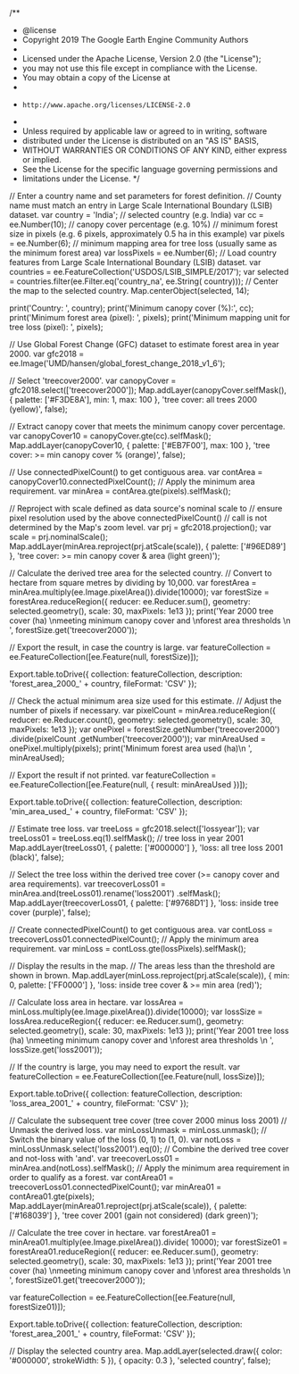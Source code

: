 /**
 * @license
 * Copyright 2019 The Google Earth Engine Community Authors
 *
 * Licensed under the Apache License, Version 2.0 (the "License");
 * you may not use this file except in compliance with the License.
 * You may obtain a copy of the License at
 *
 *     http://www.apache.org/licenses/LICENSE-2.0
 *
 * Unless required by applicable law or agreed to in writing, software
 * distributed under the License is distributed on an "AS IS" BASIS,
 * WITHOUT WARRANTIES OR CONDITIONS OF ANY KIND, either express or implied.
 * See the License for the specific language governing permissions and
 * limitations under the License.
 */

// Enter a country name and set parameters for forest definition.
// County name must match an entry in Large Scale International Boundary (LSIB) dataset.
var country = 'India'; // selected country (e.g. India)
var cc = ee.Number(10); // canopy cover percentage (e.g. 10%)
// minimum forest size in pixels (e.g. 6 pixels, approximately 0.5 ha in this example)
var pixels = ee.Number(6);
// minimum mapping area for tree loss (usually same as the minimum forest area)
var lossPixels = ee.Number(6);
// Load country features from Large Scale International Boundary (LSIB) dataset.
var countries = ee.FeatureCollection('USDOS/LSIB_SIMPLE/2017');
var selected = countries.filter(ee.Filter.eq('country_na', ee.String(
    country)));
// Center the map to the selected country.
Map.centerObject(selected, 14);

print('Country: ', country);
print('Minimum canopy cover (%):', cc);
print('Minimum forest area (pixel): ', pixels);
print('Minimum mapping unit for tree loss (pixel): ', pixels);

// Use Global Forest Change (GFC) dataset to estimate forest area in year 2000.
var gfc2018 = ee.Image('UMD/hansen/global_forest_change_2018_v1_6');

// Select 'treecover2000'.
var canopyCover = gfc2018.select(['treecover2000']);
Map.addLayer(canopyCover.selfMask(), {
    palette: ['#F3DE8A'],
    min: 1,
    max: 100
}, 'tree cover: all trees 2000 (yellow)', false);

// Extract canopy cover that meets the minimum canopy cover percentage.
var canopyCover10 = canopyCover.gte(cc).selfMask();
Map.addLayer(canopyCover10, {
    palette: ['#EB7F00'],
    max: 100
}, 'tree cover: >= min canopy cover % (orange)', false);

// Use connectedPixelCount() to get contiguous area.
var contArea = canopyCover10.connectedPixelCount();
// Apply the minimum area requirement.
var minArea = contArea.gte(pixels).selfMask();

// Reproject with scale defined as data source's nominal scale to
// ensure pixel resolution used by the above connectedPixelCount()
// call is not determined by the Map's zoom level.
var prj = gfc2018.projection();
var scale = prj.nominalScale();
Map.addLayer(minArea.reproject(prj.atScale(scale)), {
    palette: ['#96ED89']
}, 'tree cover: >= min canopy cover & area (light green)');

// Calculate the derived tree area for the selected country.
// Convert to hectare from square metres by dividing by 10,000.
var forestArea = minArea.multiply(ee.Image.pixelArea()).divide(10000);
var forestSize = forestArea.reduceRegion({
    reducer: ee.Reducer.sum(),
    geometry: selected.geometry(),
    scale: 30,
    maxPixels: 1e13
});
print('Year 2000 tree cover (ha) \nmeeting minimum canopy cover and \nforest area thresholds \n ',
    forestSize.get('treecover2000'));

// Export the result, in case the country is large.
var featureCollection = ee.FeatureCollection([ee.Feature(null,
    forestSize)]);

Export.table.toDrive({
    collection: featureCollection,
    description: 'forest_area_2000_' + country,
    fileFormat: 'CSV'
});

// Check the actual minimum area size used for this estimate.
// Adjust the number of pixels if necessary.
var pixelCount = minArea.reduceRegion({
    reducer: ee.Reducer.count(),
    geometry: selected.geometry(),
    scale: 30,
    maxPixels: 1e13
});
var onePixel = forestSize.getNumber('treecover2000')
    .divide(pixelCount
        .getNumber('treecover2000'));
var minAreaUsed = onePixel.multiply(pixels);
print('Minimum forest area used (ha)\n ', minAreaUsed);

// Export the result if not printed.
var featureCollection = ee.FeatureCollection([ee.Feature(null, {
    result: minAreaUsed
})]);

Export.table.toDrive({
    collection: featureCollection,
    description: 'min_area_used_' + country,
    fileFormat: 'CSV'
});

// Estimate tree loss.
var treeLoss = gfc2018.select(['lossyear']);
var treeLoss01 = treeLoss.eq(1).selfMask(); // tree loss in year 2001
Map.addLayer(treeLoss01, {
    palette: ['#000000']
}, 'loss: all tree loss 2001 (black)', false);

// Select the tree loss within the derived tree cover (>= canopy cover and area requirements).
var treecoverLoss01 = minArea.and(treeLoss01).rename('loss2001')
    .selfMask();
Map.addLayer(treecoverLoss01, {
    palette: ['#9768D1']
}, 'loss: inside tree cover (purple)', false);

// Create connectedPixelCount() to get contiguous area.
var contLoss = treecoverLoss01.connectedPixelCount();
// Apply the minimum area requirement.
var minLoss = contLoss.gte(lossPixels).selfMask();

// Display the results in the map.
// The areas less than the threshold are shown in brown.
Map.addLayer(minLoss.reproject(prj.atScale(scale)), {
    min: 0,
    palette: ['FF0000']
}, 'loss: inside tree cover & >= min area (red)');

// Calculate loss area in hectare.
var lossArea = minLoss.multiply(ee.Image.pixelArea()).divide(10000);
var lossSize = lossArea.reduceRegion({
    reducer: ee.Reducer.sum(),
    geometry: selected.geometry(),
    scale: 30,
    maxPixels: 1e13
});
print('Year 2001 tree loss (ha) \nmeeting minimum canopy cover and \nforest area thresholds \n ',
    lossSize.get('loss2001'));

// If the country is large, you may need to export the result.
var featureCollection = ee.FeatureCollection([ee.Feature(null,
    lossSize)]);

Export.table.toDrive({
    collection: featureCollection,
    description: 'loss_area_2001_' + country,
    fileFormat: 'CSV'
});

// Calculate the subsequent tree cover (tree cover 2000 minus loss 2001)
// Unmask the derived loss.
var minLossUnmask = minLoss.unmask();
// Switch the binary value of the loss (0, 1) to (1, 0).
var notLoss = minLossUnmask.select('loss2001').eq(0);
// Combine the derived tree cover and not-loss with 'and'.
var treecoverLoss01 = minArea.and(notLoss).selfMask();
// Apply the minimum area requirement in order to qualify as a forest.
var contArea01 = treecoverLoss01.connectedPixelCount();
var minArea01 = contArea01.gte(pixels);
Map.addLayer(minArea01.reproject(prj.atScale(scale)), {
    palette: ['#168039']
}, 'tree cover 2001 (gain not considered) (dark green)');

// Calculate the tree cover in hectare.
var forestArea01 = minArea01.multiply(ee.Image.pixelArea()).divide(
    10000);
var forestSize01 = forestArea01.reduceRegion({
    reducer: ee.Reducer.sum(),
    geometry: selected.geometry(),
    scale: 30,
    maxPixels: 1e13
});
print('Year 2001 tree cover (ha) \nmeeting minimum canopy cover and \nforest area thresholds \n ',
    forestSize01.get('treecover2000'));

var featureCollection = ee.FeatureCollection([ee.Feature(null,
    forestSize01)]);

Export.table.toDrive({
    collection: featureCollection,
    description: 'forest_area_2001_' + country,
    fileFormat: 'CSV'
});

// Display the selected country area.
Map.addLayer(selected.draw({
    color: '#000000',
    strokeWidth: 5
}), {
    opacity: 0.3
}, 'selected country', false);
